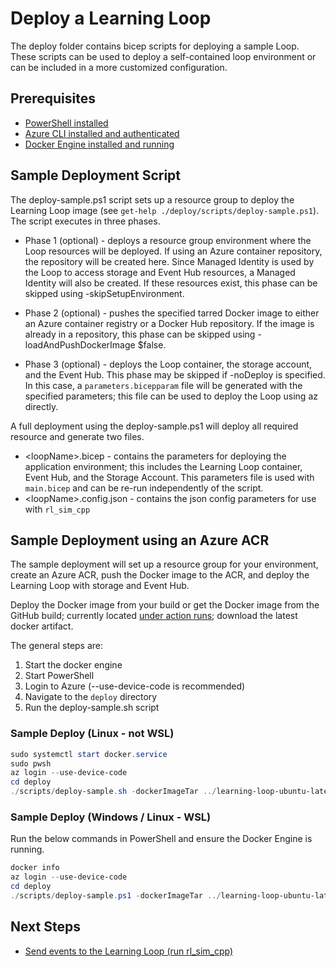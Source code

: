 # Deploy a Learning Loop

The deploy folder contains bicep scripts for deploying a sample Loop. These scripts can be used to deploy a self-contained loop environment or can be included in a more customized configuration.

## Prerequisites

- [PowerShell installed](https://learn.microsoft.com/en-us/powershell/scripting/install/installing-powershell?view=powershell-7.4)
- [Azure CLI installed and authenticated](https://learn.microsoft.com/en-us/cli/azure/install-azure-cli)
- [Docker Engine installed and running](https://docs.docker.com/engine/install/)

## Sample Deployment Script

The deploy-sample.ps1 script sets up a resource group to deploy the Learning Loop image (see `get-help ./deploy/scripts/deploy-sample.ps1`). The script executes in three phases.

- Phase 1 (optional) -
  deploys a resource group environment where the Loop resources will be deployed. If using an Azure container repository, the repository will be created here. Since Managed Identity is used by the Loop to access storage and Event Hub resources, a Managed Identity will also be created. If these resources exist, this phase can be skipped using -skipSetupEnvironment.

- Phase 2 (optional) -
  pushes the specified tarred Docker image to either an Azure container registry or a Docker Hub repository. If the image is already in a repository, this phase can be skipped using -loadAndPushDockerImage $false.

- Phase 3 (optional) -
  deploys the Loop container, the storage account, and the Event Hub. This phase may be skipped if -noDeploy is specified. In this case, a `parameters.bicepparam` file will be generated with the specified parameters; this file can be used to deploy the Loop using az directly.

A full deployment using the deploy-sample.ps1 will deploy all required resource and generate two files.

- \<loopName\>.bicep - contains the parameters for deploying the application environment; this includes the Learning Loop container, Event Hub, and the Storage Account. This parameters file is used with `main.bicep` and can be re-run independently of the script.
- \<loopName\>.config.json - contains the json config parameters for use with `rl_sim_cpp`

## Sample Deployment using an Azure ACR

The sample deployment will set up a resource group for your environment, create an Azure ACR, push the Docker image to the ACR, and deploy the Learning Loop with storage and Event Hub.

Deploy the Docker image from your build or get the Docker image from the GitHub build; currently located [under action runs](https://github.com/microsoft/learning-loop/actions); download the latest docker artifact.

The general steps are:
1. Start the docker engine
2. Start PowerShell
3. Login to Azure (--use-device-code is recommended)
4. Navigate to the `deploy` directory
5. Run the deploy-sample.sh script

### Sample Deploy (Linux - not WSL)

```powershell
sudo systemctl start docker.service
sudo pwsh
az login --use-device-code
cd deploy
./scripts/deploy-sample.sh -dockerImageTar ../learning-loop-ubuntu-latest.tar
```

### Sample Deploy (Windows / Linux - WSL)

Run the below commands in PowerShell and ensure the Docker Engine is running.

```powershell
docker info
az login --use-device-code
cd deploy
./scripts/deploy-sample.ps1 -dockerImageTar ../learning-loop-ubuntu-latest.tar
```

## Next Steps

- [Send events to the Learning Loop (run rl_sim_cpp)](RL_SIM.md)
